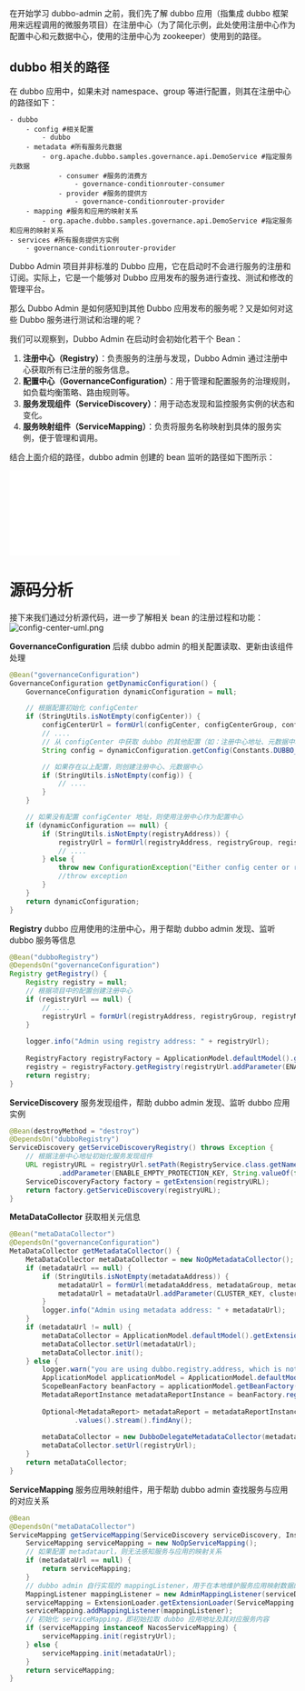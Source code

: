 在开始学习 dubbo-admin 之前，我们先了解 dubbo 应用（指集成 dubbo 框架用来远程调用的微服务项目）在注册中心（为了简化示例，此处使用注册中心作为配置中心和元数据中心，使用的注册中心为 zookeeper）使用到的路径。

## dubbo 相关的路径

在 dubbo 应用中，如果未对 namespace、group 等进行配置，则其在注册中心的路径如下：
```
- dubbo
	- config #相关配置
		- dubbo
	- metadata #所有服务元数据
		- org.apache.dubbo.samples.governance.api.DemoService #指定服务元数据
			- consumer #服务的消费方
				- governance-conditionrouter-consumer
			- provider #服务的提供方
				- governance-conditionrouter-provider
	- mapping #服务和应用的映射关系
		- org.apache.dubbo.samples.governance.api.DemoService #指定服务和应用的映射关系
- services #所有服务提供方实例
	- governance-conditionrouter-provider
```

Dubbo Admin 项目并非标准的 Dubbo 应用，它在启动时不会进行服务的注册和订阅。实际上，它是一个能够对 Dubbo 应用发布的服务进行查找、测试和修改的管理平台。

那么 Dubbo Admin 是如何感知到其他 Dubbo 应用发布的服务呢？又是如何对这些 Dubbo 服务进行测试和治理的呢？

我们可以观察到，Dubbo Admin 在启动时会初始化若干个 Bean：

1. **注册中心（Registry）**：负责服务的注册与发现，Dubbo Admin 通过注册中心获取所有已注册的服务信息。
2. **配置中心（GovernanceConfiguration）**：用于管理和配置服务的治理规则，如负载均衡策略、路由规则等。
3. **服务发现组件（ServiceDiscovery）**：用于动态发现和监控服务实例的状态和变化。
4. **服务映射组件（ServiceMapping）**：负责将服务名称映射到具体的服务实例，便于管理和调用。

结合上面介绍的路径，dubbo admin 创建的 bean 监听的路径如下图所示：

![](asset/dubbo-path.excalidraw.md)

# 源码分析

接下来我们通过分析源代码，进一步了解相关 bean 的注册过程和功能：
![config-center-uml.png](config-center-uml.png)

**GovernanceConfiguration**
后续 dubbo admin 的相关配置读取、更新由该组件处理
```java
@Bean("governanceConfiguration")  
GovernanceConfiguration getDynamicConfiguration() {  
    GovernanceConfiguration dynamicConfiguration = null;  

	// 根据配置初始化 configCenter
    if (StringUtils.isNotEmpty(configCenter)) {  
        configCenterUrl = formUrl(configCenter, configCenterGroup, configCenterGroupNameSpace, username, password);  
        // ....
        // 从 configCenter 中获取 dubbo 的其他配置（如：注册中心地址、元数据中心地址）
        String config = dynamicConfiguration.getConfig(Constants.DUBBO_PROPERTY);  

		// 如果存在以上配置，则创建注册中心、元数据中心
        if (StringUtils.isNotEmpty(config)) {  
            // ....
        }  
    }  

	// 如果没有配置 configCenter 地址，则使用注册中心作为配置中心
    if (dynamicConfiguration == null) {  
        if (StringUtils.isNotEmpty(registryAddress)) {  
            registryUrl = formUrl(registryAddress, registryGroup, registryNameSpace, username, password);  
            // ....
        } else {  
            throw new ConfigurationException("Either config center or registry address is needed, please refer to https://github.com/apache/dubbo-admin/wiki/Dubbo-Admin-configuration");  
            //throw exception  
        }  
    }  
    return dynamicConfiguration;  
}
```

**Registry**
dubbo 应用使用的注册中心，用于帮助 dubbo admin 发现、监听 dubbo 服务等信息
```java
@Bean("dubboRegistry")  
@DependsOn("governanceConfiguration")  
Registry getRegistry() {  
    Registry registry = null;  
    // 根据项目中的配置创建注册中心
    if (registryUrl == null) {  
        // ....
        registryUrl = formUrl(registryAddress, registryGroup, registryNameSpace, username, password);  
    }  
  
    logger.info("Admin using registry address: " + registryUrl);  
  
    RegistryFactory registryFactory = ApplicationModel.defaultModel().getExtensionLoader(RegistryFactory.class).getAdaptiveExtension();  
    registry = registryFactory.getRegistry(registryUrl.addParameter(ENABLE_EMPTY_PROTECTION_KEY, String.valueOf(false)));  
    return registry;  
}
```

**ServiceDiscovery**
服务发现组件，帮助 dubbo admin 发现、监听 dubbo 应用实例
```java
@Bean(destroyMethod = "destroy")  
@DependsOn("dubboRegistry")  
ServiceDiscovery getServiceDiscoveryRegistry() throws Exception {  
	// 根据注册中心地址初始化服务发现组件
    URL registryURL = registryUrl.setPath(RegistryService.class.getName())  
            .addParameter(ENABLE_EMPTY_PROTECTION_KEY, String.valueOf(false));  
    ServiceDiscoveryFactory factory = getExtension(registryURL);  
    return factory.getServiceDiscovery(registryURL);  
}
```

**MetaDataCollector**
获取相关元信息
```java
@Bean("metaDataCollector")  
@DependsOn("governanceConfiguration")  
MetaDataCollector getMetadataCollector() {  
    MetaDataCollector metaDataCollector = new NoOpMetadataCollector();  
    if (metadataUrl == null) {  
        if (StringUtils.isNotEmpty(metadataAddress)) {  
            metadataUrl = formUrl(metadataAddress, metadataGroup, metadataGroupNameSpace, username, password);  
            metadataUrl = metadataUrl.addParameter(CLUSTER_KEY, cluster);  
        }  
        logger.info("Admin using metadata address: " + metadataUrl);  
    }  
    if (metadataUrl != null) {  
        metaDataCollector = ApplicationModel.defaultModel().getExtensionLoader(MetaDataCollector.class).getExtension(metadataUrl.getProtocol());  
        metaDataCollector.setUrl(metadataUrl);  
        metaDataCollector.init();  
    } else {  
        logger.warn("you are using dubbo.registry.address, which is not recommend, please refer to: https://github.com/apache/dubbo-admin/wiki/Dubbo-Admin-configuration");  
        ApplicationModel applicationModel = ApplicationModel.defaultModel();  
        ScopeBeanFactory beanFactory = applicationModel.getBeanFactory();  
        MetadataReportInstance metadataReportInstance = beanFactory.registerBean(MetadataReportInstance.class);  
  
        Optional<MetadataReport> metadataReport = metadataReportInstance.getMetadataReports(true)  
                .values().stream().findAny();  
  
        metaDataCollector = new DubboDelegateMetadataCollector(metadataReport.get());  
        metaDataCollector.setUrl(registryUrl);  
    }  
    return metaDataCollector;  
}
```

**ServiceMapping**
服务应用映射组件，用于帮助 dubbo admin 查找服务与应用的对应关系
```java
@Bean  
@DependsOn("metaDataCollector")  
ServiceMapping getServiceMapping(ServiceDiscovery serviceDiscovery, InstanceRegistryCache instanceRegistryCache) {  
    ServiceMapping serviceMapping = new NoOpServiceMapping(); 
    // 如果配置 metadataurl，则无法感知服务与应用的映射关系 
    if (metadataUrl == null) {  
        return serviceMapping;  
    }  
    // dubbo admin 自行实现的 mappingListener，用于在本地维护服务应用映射数据的缓存
    MappingListener mappingListener = new AdminMappingListener(serviceDiscovery, instanceRegistryCache);  
    serviceMapping = ExtensionLoader.getExtensionLoader(ServiceMapping.class).getExtension(metadataUrl.getProtocol());  
    serviceMapping.addMappingListener(mappingListener);  
    // 初始化 serviceMapping，即初始拉取 dubbo 应用地址及其对应服务内容
    if (serviceMapping instanceof NacosServiceMapping) {  
        serviceMapping.init(registryUrl);  
    } else {  
        serviceMapping.init(metadataUrl);  
    }  
    return serviceMapping;  
}
```
